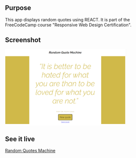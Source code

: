 ## Purpose 
This app displays random quotes using REACT. It is part of the FreeCodeCamp course "Responsive Web Design Certification".

## Screenshot
<img src="RANDOM-QUOTES.png" width="400px">

## See it live
<a href="https://effulgent-eclair-763b18.netlify.app//">Random Quotes Machine</a>
